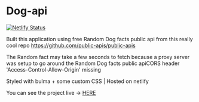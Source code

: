 # Dog-api

[![Netlify Status](https://api.netlify.com/api/v1/badges/e5759852-4e32-4156-bde4-fbb44e9af446/deploy-status)](https://app.netlify.com/sites/quizzical-galileo-ab85bf/deploys)

Built this application using free Random Dog facts public api from this really cool repo
https://github.com/public-apis/public-apis

The Random fact may take a few seconds to fetch because a proxy server was setup to go around the Random Dog facts public apiCORS header 'Access-Control-Allow-Origin' missing 

Styled with bulma + some custom CSS | Hosted on netlify

You can see the project live -> [HERE](https://quizzical-galileo-ab85bf.netlify.app/)
